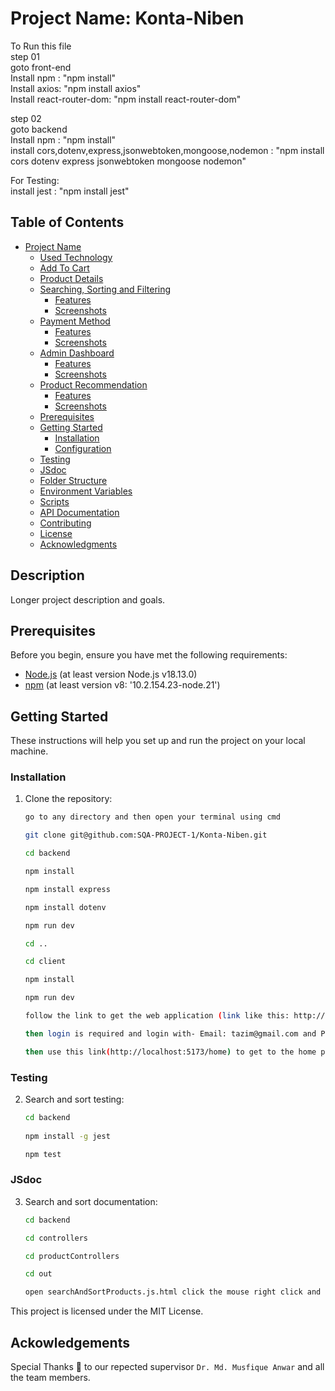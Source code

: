 

# Project Name: Konta-Niben

To Run this file<br/>
step 01 <br/>
goto front-end <br/>
Install npm : "npm install" <br/>
Install axios: "npm install axios"<br/>
Install react-router-dom: "npm install react-router-dom" <br/>

step 02<br/>
goto backend<br/>
Install npm : "npm install" <br/>
install cors,dotenv,express,jsonwebtoken,mongoose,nodemon : "npm install cors dotenv express jsonwebtoken mongoose nodemon" <br/>

For Testing: <br/>
install jest : "npm install jest" <br/>


## Table of Contents

- [Project Name](#project-name-konta-niben)
  - [Used Technology](#used-technology)
  - [Add To Cart](#add-to-cart)
  - [Product Details](#product-details)
  - [Searching, Sorting and Filtering](#search-sort)
    - [Features](#features)
    - [Screenshots](#screenshots)
  - [Payment Method](#payment-method)
    - [Features](#features)
    - [Screenshots](#screenshots)
  - [Admin Dashboard](#admin-dashboard)
    - [Features](#features)
    - [Screenshots](#screenshots)
  - [Product Recommendation](#product-recommendation)
    - [Features](#features-1)
    - [Screenshots](#screenshots-1)
  - [Prerequisites](#prerequisites)
  - [Getting Started](#getting-started)
    - [Installation](#installation)
    - [Configuration](#configuration)
  - [Testing](#testing)
  - [JSdoc](#searching-and-sorting-documentation)
  - [Folder Structure](#folder-structure)
  - [Environment Variables](#environment-variables)
  - [Scripts](#scripts)
  - [API Documentation](#api-documentation)
  - [Contributing](#contributing)
  - [License](#license)
  - [Acknowledgments](#acknowledgments)

## Description

Longer project description and goals.

## Prerequisites

Before you begin, ensure you have met the following requirements:

- [Node.js](https://nodejs.org/) (at least version Node.js v18.13.0)
- [npm](https://www.npmjs.com/) (at least version v8: '10.2.154.23-node.21')


## Getting Started

These instructions will help you set up and run the project on your local machine.

### Installation

1. Clone the repository:

   ```bash
   go to any directory and then open your terminal using cmd
   
   git clone git@github.com:SQA-PROJECT-1/Konta-Niben.git

   cd backend
   
   npm install

   npm install express
   
   npm install dotenv
   
   npm run dev

   cd ..
   
   cd client

   npm install
   
   npm run dev

   follow the link to get the web application (link like this: http://localhost:5173/)

   then login is required and login with- Email: tazim@gmail.com and Password: 123

   then use this link(http://localhost:5173/home) to get to the home page where searching and sorting are done.
   ```
   

### Testing

2. Search and sort testing:

   ```bash
   cd backend
	
   npm install -g jest

   npm test
   ```
   

### JSdoc

3. Search and sort documentation:

   ```bash
   cd backend
   
   cd controllers
   
   cd productControllers
   
   cd out
   
   open searchAndSortProducts.js.html click the mouse right click and "open with Live server" button.
    ```
   

This project is licensed under the MIT License.

## Ackowledgements

Special Thanks 💚 to our repected supervisor `Dr. Md. Musfique Anwar` and all the team members.



